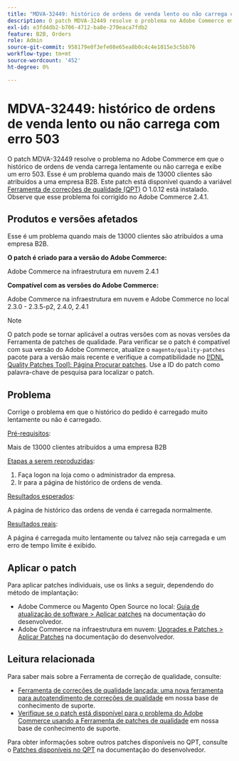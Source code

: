 ```yaml
---
title: "MDVA-32449: histórico de ordens de venda lento ou não carrega com erro 503"
description: O patch MDVA-32449 resolve o problema no Adobe Commerce em que o histórico de ordens de venda carrega lentamente ou não carrega e exibe um erro 503. Esse é um problema quando mais de 13000 clientes são atribuídos a uma empresa B2B. Este patch está disponível quando a [Ferramenta de correções de qualidade (QPT)](/help/announcements/adobe-commerce-announcements/magento-quality-patches-released-new-tool-to-self-serve-quality-patches.md) 1.0.12 está instalada. Observe que esse problema foi corrigido no Adobe Commerce 2.4.1.
exl-id: e3fd4db2-b706-4712-ba8e-270eaca7fdb2
feature: B2B, Orders
role: Admin
source-git-commit: 958179e0f3efe08e65ea8b0c4c4e1015e3c5bb76
workflow-type: tm+mt
source-wordcount: '452'
ht-degree: 0%

---
```


# MDVA-32449: histórico de ordens de venda lento ou não carrega com erro 503

O patch MDVA-32449 resolve o problema no Adobe Commerce em que o histórico de ordens de venda carrega lentamente ou não carrega e exibe um erro 503. Esse é um problema quando mais de 13000 clientes são atribuídos a uma empresa B2B. Este patch está disponível quando a variável [Ferramenta de correções de qualidade (QPT)](/help/announcements/adobe-commerce-announcements/magento-quality-patches-released-new-tool-to-self-serve-quality-patches.md) O 1.0.12 está instalado. Observe que esse problema foi corrigido no Adobe Commerce 2.4.1.

## Produtos e versões afetados

Esse é um problema quando mais de 13000 clientes são atribuídos a uma empresa B2B.

**O patch é criado para a versão do Adobe Commerce:**

Adobe Commerce na infraestrutura em nuvem 2.4.1

**Compatível com as versões do Adobe Commerce:**

Adobe Commerce na infraestrutura em nuvem e Adobe Commerce no local 2.3.0 - 2.3.5-p2, 2.4.0, 2.4.1

>[!NOTE]
>
>O patch pode se tornar aplicável a outras versões com as novas versões da Ferramenta de patches de qualidade. Para verificar se o patch é compatível com sua versão do Adobe Commerce, atualize o `magento/quality-patches` pacote para a versão mais recente e verifique a compatibilidade no [[!DNL Quality Patches Tool]: Página Procurar patches](https://devdocs.magento.com/quality-patches/tool.html#patch-grid). Use a ID do patch como palavra-chave de pesquisa para localizar o patch.

## Problema

Corrige o problema em que o histórico do pedido é carregado muito lentamente ou não é carregado.

<u>Pré-requisitos</u>:

Mais de 13000 clientes atribuídos a uma empresa B2B

<u>Etapas a serem reproduzidas</u>:

1. Faça logon na loja como o administrador da empresa.
1. Ir para a página de histórico de ordens de venda.

<u>Resultados esperados</u>:

A página de histórico das ordens de venda é carregada normalmente.

<u>Resultados reais</u>:

A página é carregada muito lentamente ou talvez não seja carregada e um erro de tempo limite é exibido.

## Aplicar o patch

Para aplicar patches individuais, use os links a seguir, dependendo do método de implantação:

* Adobe Commerce ou Magento Open Source no local: [Guia de atualização de software > Aplicar patches](https://devdocs.magento.com/guides/v2.4/comp-mgr/patching/mqp.html) na documentação do desenvolvedor.
* Adobe Commerce na infraestrutura em nuvem: [Upgrades e Patches > Aplicar Patches](https://devdocs.magento.com/cloud/project/project-patch.html) na documentação do desenvolvedor.

## Leitura relacionada

Para saber mais sobre a Ferramenta de correção de qualidade, consulte:

* [Ferramenta de correções de qualidade lançada: uma nova ferramenta para autoatendimento de correções de qualidade](/help/announcements/adobe-commerce-announcements/magento-quality-patches-released-new-tool-to-self-serve-quality-patches.md) em nossa base de conhecimento de suporte.
* [Verifique se o patch está disponível para o problema do Adobe Commerce usando a Ferramenta de patches de qualidade](/help/support-tools/patches-available-in-qpt-tool/check-patch-for-magento-issue-with-magento-quality-patches.md) em nossa base de conhecimento de suporte.

Para obter informações sobre outros patches disponíveis no QPT, consulte o [Patches disponíveis no QPT](https://devdocs.magento.com/quality-patches/tool.html#patch-grid) na documentação do desenvolvedor.
